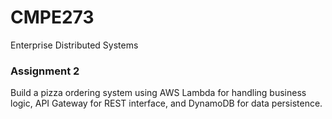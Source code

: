 # CMPE273
Enterprise Distributed Systems

### Assignment 2
Build a pizza ordering system using AWS Lambda for handling business logic, API Gateway for REST interface, and DynamoDB for data persistence.
